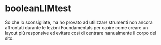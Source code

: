 # booleanLIMtest
So che lo sconsigliate, ma ho provato ad utilizzare strumenti non ancora affrontati durante le lezioni Foundamentals per capire come creare un layout
più responsive ed evitare così di centrare manualmente il corpo del sito.
